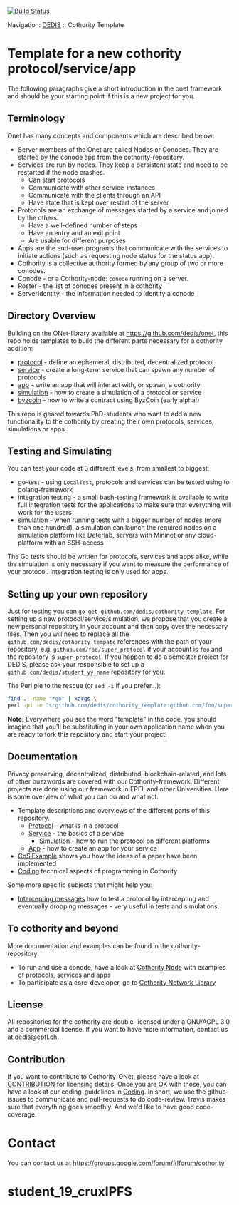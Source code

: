 [![Build Status](https://travis-ci.org/dedis/cothority_template.svg?branch=master)](https://travis-ci.org/dedis/cothority_template)

Navigation: [DEDIS](https://github.com/dedis/doc/tree/master/README.md) ::
Cothority Template

# Template for a new cothority protocol/service/app

The following paragraphs give a short introduction in the onet framework and
should be your starting point if this is a new project for you.

## Terminology

Onet has many concepts and components which are described below:

- Server members of the Onet are called Nodes or Conodes. They are started by the
conode app from the cothority-repository.
- Services are run by nodes. They keep a persistent state and need to
be restarted if the node crashes.
	- Can start protocols
	- Communicate with other service-instances
	- Communicate with the clients through an API
	- Have state that is kept over restart of the server
- Protocols are an exchange of messages started by a service and joined by the
others.
	- Have a well-defined number of steps
	- Have an entry and an exit point
	- Are usable for different purposes
- Apps are the end-user programs that communicate with the
services to initiate actions (such as requesting node status for the status app).
- Cothority is a collective authority formed by any group of two or more conodes.
- Conode - or a Cothority-node: `conode` running on a server.
- Roster - the list of conodes present in a cothority
- ServerIdentity - the information needed to identity a conode

## Directory Overview

Building on the ONet-library available at
https://github.com/dedis/onet, this
repo holds templates to build the different parts necessary for a cothority
addition:

- [protocol](protocol) - define an ephemeral, distributed, decentralized protocol
- [service](service) - create a long-term service that can spawn any number of protocols
- [app](app) - write an app that will interact with, or spawn, a cothority
- [simulation](simulation) - how to create a simulation of a protocol or service
- [byzcoin](byzcoin) - how to write a contract using ByzCoin (early alpha!)

This repo is geared towards PhD-students who want to add a new functionality to
the cothority by creating their own protocols, services, simulations or apps.

## Testing and Simulating

You can test your code at 3 different levels, from smallest to biggest:

- go-test - using `LocalTest`, protocols and services can be tested using to golang-framework
- integration testing - a small bash-testing framework is available to write full integration tests for the applications to make sure that everything will work for the users
- [simulation](TemplateSimulation.md) - when running tests with a bigger number of nodes (more than one hundred), a simulation can launch the required nodes on a simulation platform like Deterlab, servers with Mininet or any cloud-platform with an SSH-access

The Go tests should be written for protocols, services and apps alike, while the simulation is only necessary if you want to measure the performance of your protocol. Integration testing is only used for apps.

## Setting up your own repository

Just for testing you can `go get github.com/dedis/cothority_template`. For setting
up a new protocol/service/simulation, we propose that you create a new personal
repository in your account and then copy over the necessary files. Then you
will need to replace all the `github.com/dedis/cothority_tempate` references
with the path of your repository, e.g. `github.com/foo/super_protocol` if your
account is `foo` and the repository is `super_protocol`.
If you happen to do a semester project for DEDIS, please ask your responsible to
set up a `github.com/dedis/student_yy_name` repository for you.

The Perl pie to the rescue (or `sed -i` if you prefer...):

```bash
find . -name "*go" | xargs \
perl -pi -e "s:github.com/dedis/cothority_template:github.com/foo/super_protocol:"
```

**Note:** Everywhere you see the word "template" in the code, you should imagine
that you'll be substituting in your own application name when you are ready to
fork this repository and start your project!

## Documentation

Privacy preserving, decentralized, distributed, blockchain-related, and lots of
other buzzwords are covered with our Cothority-framework. Different projects are
done using our framework in EPFL and other Universities. Here is some overview
of what you can do and what not.

- Template descriptions and overviews of the different parts of this repository.
  - [Protocol](protocol/README.md) - what is in a protocol
  - [Service](service/README.md) - the basics of a service
	- [Simulation](simulation/README.md) - how to run the protocol on different platforms
  - [App](app/README.md) - how to create an app for your service
- [CoSiExample](CoSiExample.md) shows you how the ideas of a paper have been implemented
- [Coding](https://github.com/dedis/Coding) technical aspects of programming in Cothority

Some more specific subjects that might help you:

- [Intercepting messages](Intercepting-messages.md) how to test a protocol by intercepting and
eventually dropping messages - very useful in tests and simulations.

## To cothority and beyond

More documentation and examples can be found in the cothority-repository:
- To run and use a conode, have a look at
	[Cothority Node](https://github.com/dedis/cothority)
	with examples of protocols, services and apps
- To participate as a core-developer, go to
	[Cothority Network Library](https://github.com/dedis/onet)

## License

All repositories for the cothority are double-licensed under a
GNU/AGPL 3.0 and a commercial license. If you want to have more information,
contact us at dedis@epfl.ch.

## Contribution

If you want to contribute to Cothority-ONet, please have a look at
[CONTRIBUTION](https://github.com/dedis/cothority/blob/master/CONTRIBUTION) for
licensing details. Once you are OK with those, you can have a look at our
coding-guidelines in
[Coding](https://github.com/dedis/Coding). In short, we use the github-issues
to communicate and pull-requests to do code-review. Travis makes sure that
everything goes smoothly. And we'd like to have good code-coverage.

# Contact

You can contact us at https://groups.google.com/forum/#!forum/cothority
# student_19_cruxIPFS
